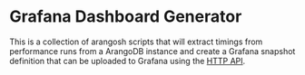 # Grafana Dashboard Generator

This is a collection of arangosh scripts that will extract timings from performance runs
from a ArangoDB instance and create a Grafana snapshot definition that can be uploaded to
Grafana using the [HTTP API](https://grafana.com/docs/grafana/latest/http_api/snapshot/).
